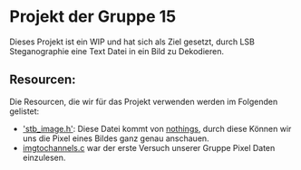# Projekt der Gruppe 15

Dieses Projekt ist ein WIP und hat sich als Ziel gesetzt, durch LSB Steganographie eine Text Datei in ein Bild zu Dekodieren.

## Resourcen:

Die Resourcen, die wir für das Projekt verwenden werden im Folgenden gelistet:

- ['stb_image.h'](https://github.com/nothings/stb): Diese Datei kommt von [nothings](twitter.com/nothings), durch diese Können wir uns die Pixel eines Bildes ganz genau anschauen.
- [imgtochannels.c](Gruppe15/NhVk-Workspace/imgtochannels.c) war der erste Versuch unserer Gruppe Pixel Daten einzulesen. 